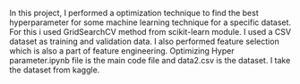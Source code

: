 In this project, I performed a optimization technique to find the best hyperparameter for some machine learning technique for a specific dataset. For this i used GridSearchCV method from scikit-learn module. I used a CSV dataset as training and validation data. I also performed feature selection which is also a part of feature engineering. Optimizing Hyper parameter.ipynb file is the main code file and data2.csv is the dataset. I take the dataset from kaggle.
